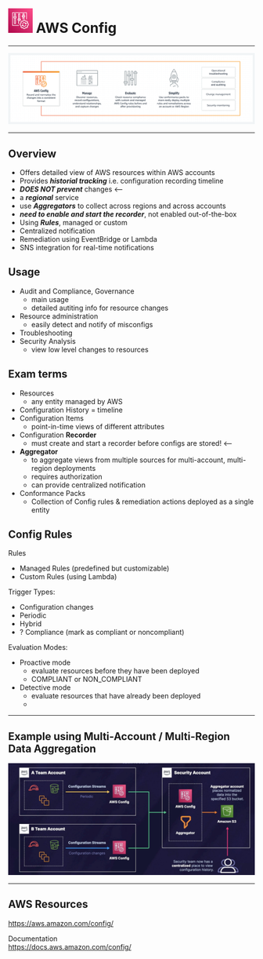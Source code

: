 # <img src="../../images/ConfigLogo.png" alt="Config" style="height: 50px; width:50px;"/>  AWS Config
---  

![Config Diagram](../../images/ConfigDiagram.png)

---  
## Overview  
- Offers detailed view of  AWS resources within AWS accounts
- Provides ***historial tracking*** i.e. configuration recording timeline
- ***DOES NOT prevent*** changes <--
- a ***regional*** service 
- use ***Aggregators*** to collect across regions and across accounts
- ***need to enable and start the recorder***, not enabled out-of-the-box
- Using ***Rules***, managed or custom
- Centralized notification
- Remediation using EventBridge or Lambda
- SNS integration for real-time notifications

## Usage  
- Audit and Compliance, Governance
  - main usage
  - detailed autiting info for resource changes
- Resource administration
  - easily detect and notify of misconfigs
- Troubleshooting
- Security Analysis
  - view low level changes to resources

## Exam terms  
- Resources
  - any entity managed by AWS
- Configuration History = timeline
- Configuration Items
  - point-in-time views of different attributes
- Configuration **Recorder**
  - must create and start a recorder before configs are stored! <--
- **Aggregator**
  - to aggregate views from multiple sources for multi-account, multi-region deployments 
  - requires authorization
  - can provide centralized notification
- Conformance Packs
  - Collection of Config rules & remediation actions deployed as a single entity

## Config Rules  

Rules 
- Managed Rules (predefined but customizable)
- Custom Rules (using Lambda)

Trigger Types:
- Configuration changes
- Periodic
- Hybrid
- ? Compliance (mark as compliant or noncompliant)
  
Evaluation Modes:
- Proactive mode  
  - evaluate resources before they have been deployed
  - COMPLIANT or NON_COMPLIANT
- Detective mode
  - evaluate resources that have already been deployed
  - 

---  
## Example using Multi-Account / Multi-Region Data Aggregation  

![Aggregator](../../images/ConfigAggregator.jpg)

---  
## AWS Resources  

https://aws.amazon.com/config/

Documentation  
https://docs.aws.amazon.com/config/